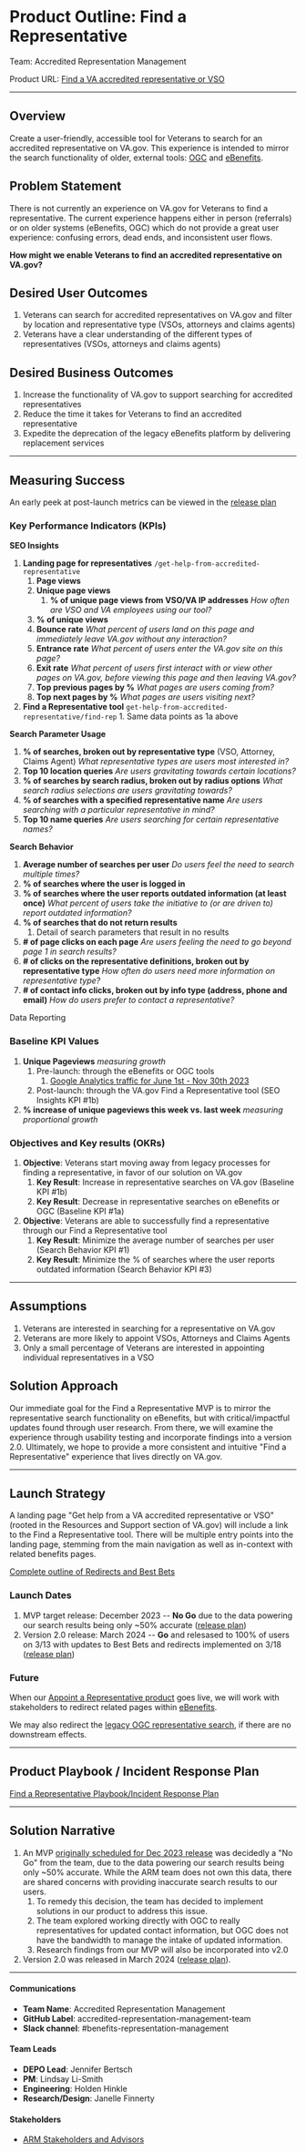 # Product Outline: Find a Representative
Team: Accredited Representation Management

Product URL: [Find a VA accredited representative or VSO](https://www.va.gov/get-help-from-accredited-representative/find-rep)

---

## Overview
Create a user-friendly, accessible tool for Veterans to search for an accredited representative on VA.gov. This experience is intended to mirror the search functionality of older, external tools: [OGC](https://www.va.gov/ogc/apps/accreditation/index.asp) and [eBenefits](https://www.ebenefits.va.gov/ebenefits/vso-search).

## Problem Statement
There is not currently an experience on VA.gov for Veterans to find a representative. The current experience happens either in person (referrals) or on older systems (eBenefits, OGC) which do not provide a great user experience: confusing errors, dead ends, and inconsistent user flows.

**How might we enable Veterans to find an accredited representative on VA.gov?**
 
## Desired User Outcomes
1. Veterans can search for accredited representatives on VA.gov and filter by location and representative type (VSOs, attorneys and claims agents)
2. Veterans have a clear understanding of the different types of representatives (VSOs, attorneys and claims agents)

## Desired Business Outcomes 
1. Increase the functionality of VA.gov to support searching for accredited representatives
2. Reduce the time it takes for Veterans to find an accredited representative
3. Expedite the deprecation of the legacy eBenefits platform by delivering replacement services

---
## Measuring Success

An early peek at post-launch metrics can be viewed in the [release plan](https://github.com/department-of-veterans-affairs/va.gov-team/blob/master/products/accredited-representation-management/product-documentation/find-a-representative/release-plan-find-a-representative-2.0.md) 

### Key Performance Indicators (KPIs)
**SEO Insights**
1. **Landing page for representatives** `/get-help-from-accredited-representative`
   1. **Page views**
   2. **Unique page views**
      1. **% of unique page views from VSO/VA IP addresses** _How often are VSO and VA employees using our tool?_
   4. **% of unique views** 
   5. **Bounce rate** _What percent of users land on this page and immediately leave VA.gov without any interaction?_
   6. **Entrance rate** _What percent of users enter the VA.gov site on this page?_
   7. **Exit rate** _What percent of users first interact with or view other pages on VA.gov, before viewing this page and then leaving VA.gov?_
   8. **Top previous pages by %** _What pages are users coming from?_
   9. **Top next pages by %** _What pages are users visiting next?_
2. **Find a Representative tool** `get-help-from-accredited-representative/find-rep`
        1. Same data points as 1a above

**Search Parameter Usage**

1. **% of searches, broken out by representative type** (VSO, Attorney, Claims Agent) _What representative types are users most interested in?_
2. **Top 10 location queries** _Are users gravitating towards certain locations?_
3. **% of searches by search radius, broken out by radius options** _What search radius selections are users gravitating towards?_
4. **% of searches with a specified representative name** _Are users searching with a particular representative in mind?_
5. **Top 10 name queries** _Are users searching for certain representative names?_

**Search Behavior**
1. **Average number of searches per user** _Do users feel the need to search multiple times?_
5. **% of searches where the user is logged in** 
3. **% of searches where the user reports outdated information (at least once)** _What percent of users take the initiative to (or are driven to) report outdated information?_
6. **% of searches that do not return results**
    1. Detail of search parameters that result in no results
4. **# of page clicks on each page** _Are users feeling the need to go beyond page 1 in search results?_
1. **# of clicks on the representative definitions, broken out by representative type** _How often do users need more information on representative type?_
2. **# of contact info clicks, broken out by info type (address, phone and email)** _How do users prefer to contact a representative?_


Data Reporting

### Baseline KPI Values
1. **Unique Pageviews** _measuring growth_
    1. Pre-launch: through the eBenefits or OGC tools
       1. [Google Analytics traffic for June 1st - Nov 30th 2023](https://docs.google.com/spreadsheets/d/1Ne8H_hywzWcL5007MWY0ExpoCBJ0SjHRlkPHVtm7cJU/edit#gid=0)
    3. Post-launch: through the VA.gov Find a Representative tool (SEO Insights KPI #1b)
2. **% increase of unique pageviews this week vs. last week** _measuring proportional growth_

### Objectives and Key results (OKRs)
1. **Objective**: Veterans start moving away from legacy processes for finding a representative, in favor of our solution on VA.gov
    1. **Key Result**: Increase in representative searches on VA.gov (Baseline KPI #1b)
    2. **Key Result**: Decrease in representative searches on eBenefits or OGC (Baseline KPI #1a)
2. **Objective**: Veterans are able to successfully find a representative through our Find a Representative tool
    1. **Key Result**: Minimize the average number of searches per user (Search Behavior KPI #1)
    2. **Key Result**: Minimize the % of searches where the user reports outdated information (Search Behavior KPI #3)

---

## Assumptions
1. Veterans are interested in searching for a representative on VA.gov
2. Veterans are more likely to appoint VSOs, Attorneys and Claims Agents
3. Only a small percentage of Veterans are interested in appointing individual representatives in a VSO

## Solution Approach
Our immediate goal for the Find a Representative MVP is to mirror the representative search functionality on eBenefits, but with critical/impactful updates found through user research.  From there, we will examine the experience through usability testing and incorporate findings into a version 2.0.  Ultimately, we hope to provide a more consistent and intuitive "Find a Representative" experience that lives directly on VA.gov.  

--- 

## Launch Strategy
A landing page "Get help from a VA accredited representative or VSO" (rooted in the Resources and Support section of VA.gov) will include a link to the Find a Representative tool.  There will be multiple entry points into the landing page, stemming from the main navigation as well as in-context with related benefits pages.  

[Complete outline of Redirects and Best Bets](https://github.com/department-of-veterans-affairs/va.gov-team/blob/master/products/information-architecture/ia-design-docs/manage-accredited-representative.md) 

### Launch Dates
1. MVP target release: December 2023 -- **No Go** due to the data powering our search results being only ~50% accurate ([release plan](https://github.com/department-of-veterans-affairs/va.gov-team/blob/master/products/accredited-representation-management/product-documentation/find-a-representative/release-plan-find-a-representative-1.0.md))
2. Version 2.0 release: March 2024 -- **Go** and relesased to 100% of users on 3/13 with updates to Best Bets and redirects implemented on 3/18 ([release plan](https://github.com/department-of-veterans-affairs/va.gov-team/blob/master/products/accredited-representation-management/product-documentation/find-a-representative/release-plan-find-a-representative-2.0.md))
  
### Future
When our [Appoint a Representative product](https://github.com/department-of-veterans-affairs/va.gov-team/tree/master/products/accredited-representation-management/product-documentation/appoint-a-representative) goes live, we will work with stakeholders to redirect related pages within [eBenefits]([https://www.ebenefits.va.gov/ebenefits/vso-search).  

We may also redirect the [legacy OGC representative search](https://www.va.gov/ogc/apps/accreditation/index.asp), if there are no downstream effects.  

---
## Product Playbook / Incident Response Plan

[Find a Representative Playbook/Incident Response Plan](https://github.com/department-of-veterans-affairs/va.gov-team/blob/master/products/accredited-representation-management/product-documentation/find-a-representative/launch-materials/product-playbook-incident-response-plan.md#find-a-representative-playbookincident-response-plan)

---

## Solution Narrative

1. An MVP [originally scheduled for Dec 2023 release](https://github.com/department-of-veterans-affairs/va.gov-team/blob/master/products/accredited-representation-management/product-documentation/find-a-representative/release-plan-find-a-representative-1.0.md) was decidedly a "No Go" from the team, due to the data powering our search results being only ~50% accurate.  While the ARM team does not own this data, there are shared concerns with providing inaccurate search results to our users.
   1. To remedy this decision, the team has decided to implement solutions in our product to address this issue.
   2. The team explored working directly with OGC to really representatives for updated contact information, but OGC does not have the bandwidth to manage the intake of updated information.
   3. Research findings from our MVP will also be incorporated into v2.0
2. Version 2.0 was released in March 2024 ([release plan](https://github.com/department-of-veterans-affairs/va.gov-team/blob/master/products/accredited-representation-management/product-documentation/find-a-representative/release-plan-find-a-representative-2.0.md)).
   
---
   

#### Communications

- **Team Name**: Accredited Representation Management
- **GitHub Label**: accredited-representation-management-team
- **Slack channel**: #benefits-representation-management

#### Team Leads
 
 - **DEPO Lead**: Jennifer Bertsch
 - **PM**: Lindsay Li-Smith
 - **Engineering**: Holden Hinkle
 - **Research/Design**: Janelle Finnerty

#### Stakeholders
 - [ARM Stakeholders and Advisors](https://app.mural.co/t/departmentofveteransaffairs9999/m/departmentofveteransaffairs9999/1699986925507/b10367544c62e9b5e91ce0402cfb40d15b33804f?sender=ubac5f0487f25bc4431288699)
